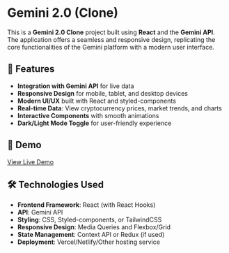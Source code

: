 # Gemini 2.0 (Clone)

This is a **Gemini 2.0 Clone** project built using **React** and the **Gemini API**. The application offers a seamless and responsive design, replicating the core functionalities of the Gemini platform with a modern user interface.

## 🌟 Features

- **Integration with Gemini API** for live data
- **Responsive Design** for mobile, tablet, and desktop devices
- **Modern UI/UX** built with React and styled-components
- **Real-time Data**: View cryptocurrency prices, market trends, and charts
- **Interactive Components** with smooth animations
- **Dark/Light Mode Toggle** for user-friendly experience

## 🚀 Demo

[View Live Demo](https://unrivaled-babka-792493.netlify.app/) 

## 🛠️ Technologies Used

- **Frontend Framework**: React (with React Hooks)
- **API**: Gemini API
- **Styling**: CSS, Styled-components, or TailwindCSS
- **Responsive Design**: Media Queries and Flexbox/Grid
- **State Management**: Context API or Redux (if used)
- **Deployment**: Vercel/Netlify/Other hosting service

